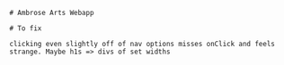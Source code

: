     # Ambrose Arts Webapp

    # To fix

    clicking even slightly off of nav options misses onClick and feels strange. Maybe h1s => divs of set widths

